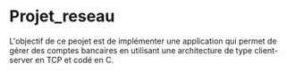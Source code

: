 # Projet_reseau

L'objectif de ce peojet est de implémenter une application qui permet de gérer des comptes bancaires en utilisant une architecture de type client-server en TCP et codé en C.
